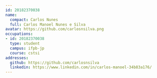 ```yaml
---
id: 20182370038
name:
  compact: Carlos Nunes
  full: Carlos Manoel Nunes e Silva
avatar: https://github.com/carlosnsilva.png
occupations:
- id: 20182370038
  type: student
  campus: ifpb-jp
  course: cstsi
addresses:
  github: https://github.com/carlosnsilva
  linkedin: https://www.linkedin.com/in/carlos-manoel-34b83a176/
---
```

